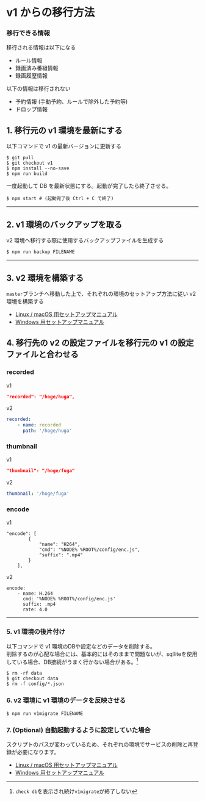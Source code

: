 # v1 からの移行方法

### 移行できる情報

移行される情報は以下になる

-   ルール情報
-   録画済み番組情報
-   録画履歴情報

以下の情報は移行されない

-   予約情報 (手動予約、ルールで除外した予約等)
-   ドロップ情報

## 1. 移行元の v1 環境を最新にする

以下コマンドで v1 の最新バージョンに更新する

```shell
$ git pull
$ git checkout v1
$ npm install --no-save
$ npm run build
```

一度起動して DB を最新状態にする。起動が完了したら終了させる。

```shell
$ npm start # (起動完了後 Ctrl + C で終了)
```

---

## 2. v1 環境のバックアップを取る

v2 環境へ移行する際に使用するバックアップファイルを生成する

```shell
$ npm run backup FILENAME
```

---

## 3. v2 環境を構築する

`master`ブランチへ移動した上で、それぞれの環境のセットアップ方法に従い v2 環境を構築する

- [Linux / macOS 用セットアップマニュアル](linux-setup.md)
- [Windows 用セットアップマニュアル](windows-setup.md)


## 4. 移行先の v2 の設定ファイルを移行元の v1 の設定ファイルと合わせる

### recorded

v1

```json
"recorded": "/hoge/huga",
```

v2

```yaml
recorded:
    - name: recorded
      path: '/hoge/huga'
```

### thumbnail

v1

```json
"thumbnail": "/hoge/fuga"
```

v2

```yaml
thumbnail: '/hoge/fuga'
```

### encode

v1

```
"encode": [
        {
            "name": "H264",
            "cmd": "%NODE% %ROOT%/config/enc.js",
            "suffix": ".mp4"
        }
    ],
```

v2

```
encode:
    - name: H.264
      cmd: '%NODE% %ROOT%/config/enc.js'
      suffix: .mp4
      rate: 4.0
```

---

### 5. v1 環境の後片付け

以下コマンドで v1 環境のDBや設定などのデータを削除する。  
削除するのが心配な場合には、基本的にはそのままで問題ないが、sqlliteを使用している場合、DB接続がうまく行かない場合がある。[^1]

```shell
$ rm -rf data
$ git checkout data
$ rm -f config/*.json
```

### 6. v2 環境に v1 環境のデータを反映させる

```shell
$ npm run v1migrate FILENAME
```

### 7. (Optional) 自動起動するように設定していた場合

スクリプトのパスが変わっているため、それぞれの環境でサービスの削除と再登録が必要になります。

- [Linux / macOS 用セットアップマニュアル](linux-setup.md#epgstation-の起動--終了)
- [Windows 用セットアップマニュアル](windows-setup.md#epgstation-の起動終了)

[^1]: `check db`を表示され続け`v1migrate`が終了しない

